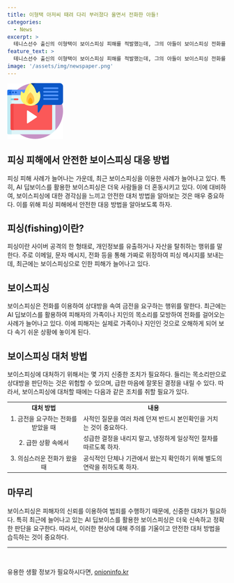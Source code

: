 ```yaml
---
title: 이형택 아저씨 때려 다리 부러졌다 울면서 전화한 아들!
categories:
  - News
excerpt: >
  테니스선수 출신의 이형택이 보이스피싱 피해를 적발했는데, 그의 아들이 보이스피싱 전화를 받은 사실을 털어놓았다. 이에 대해 전문가는 최근 AI 딥보이스를 이용한 피싱 피해 사례가 늘고 있다고 경고하고 있다. 이는 실제 목소리와 AI가 학습한 목소리를 구분하기 어렵게 만들어 금전 요구 전화에 대처하기 어렵게 만든다는 것이다.
feature_text: >
  테니스선수 출신의 이형택이 보이스피싱 피해를 적발했는데, 그의 아들이 보이스피싱 전화를 받은 사실을 털어놓았다. 이에 대해 전문가는 최근 AI 딥보이스를 이용한 피싱 피해 사례가 늘고 있다고 경고하고 있다. 이는 실제 목소리와 AI가 학습한 목소리를 구분하기 어렵게 만들어 금전 요구 전화에 대처하기 어렵게 만든다는 것이다.
image: '/assets/img/newspaper.png'
---
```


<p><img src="/assets/img/news.png" alt="rentncar 속보" /></p>

<h2>피싱 피해에서 안전한 보이스피싱 대응 방법</h2>

<p data-ke-size="size16">피싱 피해 사례가 늘어나는 가운데, 최근 보이스피싱을 이용한 사례가 늘어나고 있다. 특히, AI 딥보이스를 활용한 보이스피싱은 더욱 사람들을 더 혼동시키고 있다. 이에 대비하여, 보이스피싱에 대한 경각심을 느끼고 안전한 대처 방법을 알아보는 것은 매우 중요하다. 이를 위해 피싱 피해에서 안전한 대응 방법을 알아보도록 하자.</p>

<h2><b>피싱(fishing)이란?</b></h2>

<p data-ke-size="size16">피싱이란 사이버 공격의 한 형태로, 개인정보를 유출하거나 자산을 탈취하는 행위를 말한다. 주로 이메일, 문자 메시지, 전화 등을 통해 가짜로 위장하여 피싱 메시지를 보내는데, 최근에는 보이스피싱으로 인한 피해가 늘어나고 있다.</p>

<h2><b>보이스피싱</b></h2>

<p data-ke-size="size16">보이스피싱은 전화를 이용하여 상대방을 속여 금전을 요구하는 행위를 말한다. 최근에는 AI 딥보이스를 활용하여 피해자의 가족이나 지인의 목소리를 모방하여 전화를 걸어오는 사례가 늘어나고 있다. 이에 피해자는 실제로 가족이나 지인인 것으로 오해하게 되어 보다 속기 쉬운 상황에 놓이게 된다.</p>

<h2><b>보이스피싱 대처 방법</b></h2>

<p data-ke-size="size16">보이스피싱에 대처하기 위해서는 몇 가지 신중한 조치가 필요하다. 들리는 목소리만으로 상대방을 판단하는 것은 위험할 수 있으며, 급한 마음에 잘못된 결정을 내릴 수 있다. 따라서, 보이스피싱에 대처할 때에는 다음과 같은 조치를 취할 필요가 있다.</p>

<table>
  <tr>
    <td style="text-align: center; height: 17px;"><b>대처 방법</b></td>
    <td style="text-align: center; height: 17px;"><b>내용</b></td>
  </tr>
  <tr>
    <td style="text-align: center;">1. 금전을 요구하는 전화를 받았을 때</td>
    <td>사적인 질문을 여러 차례 던져 반드시 본인확인을 거치는 것이 중요하다.</td>
  </tr>
  <tr>
    <td style="text-align: center;">2. 급한 상황 속에서</td>
    <td>성급한 결정을 내리지 말고, 냉정하게 일상적인 절차를 따르도록 하자.</td>
  </tr>
  <tr>
    <td style="text-align: center;">3. 의심스러운 전화가 왔을 때</td>
    <td>공식적인 단체나 기관에서 왔는지 확인하기 위해 별도의 연락을 취하도록 하자.</td>
  </tr>
</table>

<h2><b>마무리</b></h2>

<p data-ke-size="size16">보이스피싱은 피해자의 신뢰를 이용하여 범죄를 수행하기 때문에, 신중한 대처가 필요하다. 특히 최근에 늘어나고 있는 AI 딥보이스를 활용한 보이스피싱은 더욱 신속하고 정확한 판단을 요구한다. 따라서, 이러한 현상에 대해 주의를 기울이고 안전한 대처 방법을 습득하는 것이 중요하다.</p>

<hr>

<p data-ke-size="size16">&nbsp;</p>
유용한 생활 정보가 필요하시다면, <a href="https://onioninfo.kr" rel="dofollow">onioninfo.kr</a>


